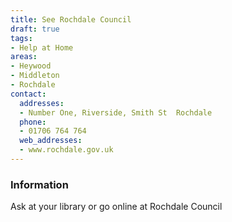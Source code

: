 ```yaml
---
title: See Rochdale Council
draft: true
tags:
- Help at Home
areas:
- Heywood
- Middleton
- Rochdale
contact:
  addresses:
  - Number One, Riverside, Smith St  Rochdale
  phone:
  - 01706 764 764
  web_addresses:
  - www.rochdale.gov.uk
---
```


### Information
Ask at your library or go online at Rochdale Council

